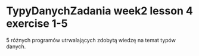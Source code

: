 # TypyDanychZadania week2 lesson 4 exercise 1-5
5 różnych programów utrwalających zdobytą wiedzę na temat typów danych. 
